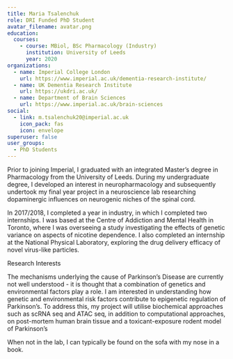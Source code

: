 ```yaml
---
title: Maria Tsalenchuk
role: DRI Funded PhD Student
avatar_filename: avatar.png
education:
  courses:
    - course: MBiol, BSc Pharmacology (Industry)
      institution: University of Leeds
      year: 2020
organizations:
  - name: Imperial College London
    url: https://www.imperial.ac.uk/dementia-research-institute/
  - name: UK Dementia Research Institute
    url: https://ukdri.ac.uk/
  - name: Department of Brain Sciences
    url: https://www.imperial.ac.uk/brain-sciences
social:
  - link: m.tsalenchuk20@imperial.ac.uk
    icon_pack: fas
    icon: envelope 
superuser: false
user_groups:
  - PhD Students
---
```

Prior to joining Imperial, I graduated with an integrated Master’s degree in Pharmacology from the University of Leeds. During my undergraduate degree, I developed an interest in neuropharmacology and subsequently undertook my final year project in a neuroscience lab researching dopaminergic influences on neurogenic niches of the spinal cord.

In 2017/2018, I completed a year in industry, in which I completed two internships. I was based at the Centre of Addiction and Mental Health in Toronto, where I was overseeing a study investigating the effects of genetic variance on aspects of nicotine dependence. I also completed an internship at the National Physical Laboratory, exploring the drug delivery efficacy of novel virus-like particles.


Research Interests

The mechanisms underlying the cause of Parkinson’s Disease are currently not well understood - it is thought that a combination of genetics and environmental factors play a role. I am interested in understanding how genetic and environmental risk factors contribute to epigenetic regulation of Parkinson’s. To address this, my project will utilise biochemical approaches such as scRNA seq and ATAC seq, in addition to computational approaches, on post-mortem human brain tissue and a toxicant-exposure rodent model of Parkinson’s


When not in the lab, I can typically be found on the sofa with my nose in a book.
